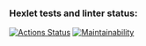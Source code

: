 ### Hexlet tests and linter status:
[![Actions Status](https://github.com/notreenobranch/frontend-project-46/actions/workflows/hexlet-check.yml/badge.svg)](https://github.com/notreenobranch/frontend-project-46/actions)
[![Maintainability](https://api.codeclimate.com/v1/badges/7abfd371853b9260545b/maintainability)](https://codeclimate.com/github/notreenobranch/frontend-project-46/maintainability)